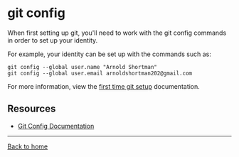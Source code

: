 # git config

When first setting up git, you'll need to work with the git config commands in order to set up your identity.

For example, your identity can be set up with the commands such as:

```
git config --global user.name "Arnold Shortman"
git config --global user.email arnoldshortman202@gmail.com
```

For more information, view the [first time git setup](https://git-scm/book/en/v2/Getting-Started-First-Time-Git-Setup) documentation.

## Resources

- [Git Config Documentation](https:git-scm.com/docs/git-config)

---

[Back to home](../README.md)